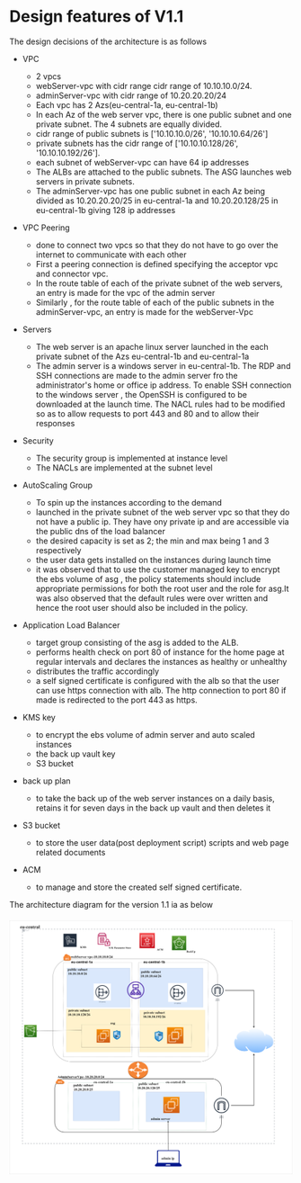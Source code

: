 # Design features of V1.1

The design decisions of the architecture is as follows
 
- VPC  
   - 2 vpcs 
    - webServer-vpc with cidr range cidr range of 10.10.10.0/24. 
    - adminServer-vpc with cidr range of 10.20.20.20/24 
    - Each vpc has 2 Azs(eu-central-1a, eu-central-1b)
    - In each Az of the   web server vpc, there is one public subnet and one private subnet.  The 4 subnets are equally divided. 
    - cidr range of public subnets is ['10.10.10.0/26', '10.10.10.64/26'] 
    - private subnets has the cidr range of ['10.10.10.128/26', '10.10.10.192/26']. 
    - each subnet of webServer-vpc can have 64 ip addresses 
    - The ALBs are attached to the public subnets. The ASG launches web servers in private subnets.
    - The adminServer-vpc has one public subnet in each Az being  divided as 10.20.20.20/25 in eu-central-1a and 10.20.20.128/25 in eu-central-1b giving 128 ip addresses 

- VPC Peering
    - done to connect two vpcs so that they do not have to go over the internet to communicate with each other
    - First a peering connection is defined specifying  the acceptor vpc and connector vpc.
    - In the route table of each of the private subnet of the web servers, an entry is made for the vpc of the admin server
    - Similarly , for the route table of each of the public subnets in the adminServer-vpc, 
    an entry is made for the webServer-Vpc

- Servers
    - The web server is an apache linux server launched in the each private subnet of the Azs  eu-central-1b and eu-central-1a
    - The admin server is a windows server in  eu-central-1b. The RDP and SSH connections are made to the admin server fro the administrator's home or office ip address. To enable SSH connection to the windows server , the OpenSSH is configured to be downloaded at the launch time. The NACL rules had to be modified so as to allow requests to port 443 and 80 and to allow their responses
    
- Security
    - The security group is implemented at instance level
    - The NACLs are implemented at the subnet level

- AutoScaling Group
    - To spin up the instances according to the demand
    - launched in the private subnet of the web server vpc so that they do not have a public ip. They have ony private ip and are accessible via the public dns of the load balancer
    - the desired capacity is set as 2; the min and max being 1 and 3 respectively
    - the user data gets installed on the instances during launch time
    - it was observed that to use the customer managed key to encrypt the ebs volume of asg , the policy statements should include appropriate permissions for both the root user and the role for asg.It was also observed that the default rules were over written and hence the root user should also be included in the policy.
     

- Application Load Balancer 
    - target group consisting of the asg is added to the ALB.
    - performs health check on port 80 of instance for the home page at regular intervals and declares the instances as healthy or unhealthy
    - distributes the traffic accordingly
    - a self signed certificate is configured with the alb so that the user can use https connection with alb. The http connection to port 80 if made is redirected to the port 443 as https.

- KMS key
    - to encrypt the ebs volume of admin server and auto scaled instances
    - the back up vault key
    - S3 bucket

- back up plan
    - to take the back up of the web server instances on a daily basis, retains it for seven days in the back up vault and then deletes it

- S3 bucket
    - to store the user data(post deployment script) scripts and web page related documents

- ACM 
    - to manage and store the created self signed  certificate. 

The architecture diagram for the version 1.1 ia as below

##### ![AWS-architectureDiag-V2](https://github.com/Techgrounds-Cloud-9/cloud-9-jsm-1985/blob/main/00_includes/projV1.1/architecture-V2.png)
 
   
 




  
   














